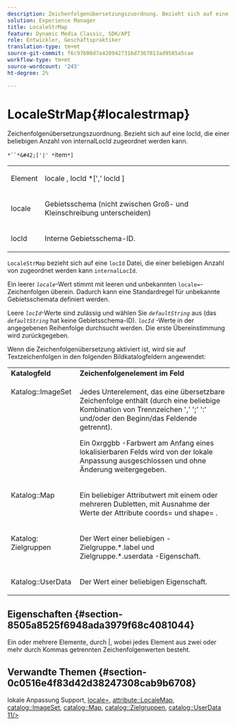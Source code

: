 ```yaml
---
description: Zeichenfolgenübersetzungszuordnung. Bezieht sich auf eine locId, die einer beliebigen Anzahl von internalLocId zugeordnet werden kann.
solution: Experience Manager
title: LocaleStrMap
feature: Dynamic Media Classic, SDK/API
role: Entwickler, Geschäftspraktiker
translation-type: tm+mt
source-git-commit: f6c97606d7a4209427316d7367013ad9585a5cae
workflow-type: tm+mt
source-wordcount: '243'
ht-degree: 2%

---
```



# LocaleStrMap{#localestrmap}

Zeichenfolgenübersetzungszuordnung. Bezieht sich auf eine locId, die einer beliebigen Anzahl von internalLocId zugeordnet werden kann.

`*``*&#42;['|' *`item`*]`

<table id="simpletable_26A9A6904C85459F89DCDD98C14139CA"> 
 <tr class="strow"> 
  <td class="stentry"> <p> <span class="varname"> Element </span> </p> </td> 
  <td class="stentry"> <p> <span class="varname"> locale  </span>,  <span class="varname"> locId  </span>*[','  <span class="varname"> locId  </span>] </p> </td> 
 </tr> 
 <tr class="strow"> 
  <td class="stentry"> <p> <span class="varname"> locale </span> </p> </td> 
  <td class="stentry"> <p>Gebietsschema (nicht zwischen Groß- und Kleinschreibung unterscheiden) </p> </td> 
 </tr> 
 <tr class="strow"> 
  <td class="stentry"> <p> <span class="varname"> locId  </span> </p> </td> 
  <td class="stentry"> <p>Interne Gebietsschema-ID. </p> </td> 
 </tr> 
</table>

`LocaleStrMap` bezieht sich auf eine  `locId` Datei, die einer beliebigen Anzahl von zugeordnet werden kann  `internalLocId`.

Ein leerer *`locale`*-Wert stimmt mit leeren und unbekannten `locale=`-Zeichenfolgen überein. Dadurch kann eine Standardregel für unbekannte Gebietsschemata definiert werden.

Leere *`locId`*-Werte sind zulässig und wählen Sie *`defaultString`* aus (das *`defaultString`* hat keine Gebietsschema-ID). *`locId`* -Werte in der angegebenen Reihenfolge durchsucht werden. Die erste Übereinstimmung wird zurückgegeben.

Wenn die Zeichenfolgenübersetzung aktiviert ist, wird sie auf Textzeichenfolgen in den folgenden Bildkatalogfeldern angewendet:

<table id="table_EE0321F9890B45CA8C364178F5100D40"> 
 <tbody> 
  <tr valign="top"> 
   <td> <b>Katalogfeld</b> </td> 
   <td> <b>Zeichenfolgenelement im Feld</b> </td> 
  </tr> 
  <tr valign="top"> 
   <td> <p> <span class="codeph"> Katalog::ImageSet  </span> </p> </td> 
   <td> <p>Jedes Unterelement, das eine übersetzbare Zeichenfolge enthält (durch eine beliebige Kombination von Trennzeichen ',' ';' ':' und/oder den Beginn/das Feldende getrennt). </p> <p>Ein <span class="codeph"> 0xrggbb </span>-Farbwert am Anfang eines lokalisierbaren Felds wird von der lokale Anpassung ausgeschlossen und ohne Änderung weitergegeben. </p> </td> 
  </tr> 
  <tr valign="top"> 
   <td> <p> <span class="codeph"> Katalog::Map  </span> </p> </td> 
   <td> <p>Ein beliebiger Attributwert mit einem oder mehreren Dubletten, mit Ausnahme der Werte der Attribute <span class="codeph"> coords= </span> und <span class="codeph"> shape= </span>. </p> </td> 
  </tr> 
  <tr valign="top"> 
   <td> <p> <span class="codeph"> Katalog: Zielgruppen  </span> </p> </td> 
   <td> <p>Der Wert einer beliebigen <span class="filepath">-Zielgruppe.*.label </span> und <span class="filepath"> Zielgruppe.*.userdata </span>-Eigenschaft. </p> </td> 
  </tr> 
  <tr valign="top"> 
   <td> <p> <span class="codeph"> Katalog::UserData  </span> </p> </td> 
   <td> <p>Der Wert einer beliebigen Eigenschaft. </p> </td> 
  </tr> 
 </tbody> 
</table>

## Eigenschaften {#section-8505a8525f6948ada3979f68c4081044}

Ein oder mehrere Elemente, durch |, wobei jedes Element aus zwei oder mehr durch Kommas getrennten Zeichenfolgenwerten besteht.

## Verwandte Themen {#section-0c0516e4f83d42d38247308cab9b6708}

lokale Anpassung Support, [locale=](../../../../../is-api/http-ref/image-serving-api-ref/c-http-protocol-reference/c-command-reference/r-locale.md#reference-8a846b2fbc004a12821b956ed3b25cfb), [attribute::LocaleMap](../../../../../is-api/image-catalog/image-serving-api-ref/c-image-catalog-reference/c-attributes-reference/r-localemap.md#reference-49bbf598f8ea47c3a563755cef306318), [catalog::ImageSet](/help/aem-is-ir-api/is-api/image-catalog/image-serving-api-ref/c-image-catalog-reference/c-image-svg-data-reference/c-image-data-reference/r-imageset-cat.md), [catalog::Map](/help/aem-is-ir-api/is-api/image-catalog/image-serving-api-ref/c-image-catalog-reference/c-image-svg-data-reference/c-image-data-reference/r-map-cat.md), [catalog::Zielgruppen](/help/aem-is-ir-api/is-api/image-catalog/image-serving-api-ref/c-image-catalog-reference/c-image-svg-data-reference/c-image-data-reference/r-targets-cat.md), [catalog::UserData 11/>](/help/aem-is-ir-api/is-api/image-catalog/image-serving-api-ref/c-image-catalog-reference/c-image-svg-data-reference/c-image-data-reference/r-userdata-cat.md)
